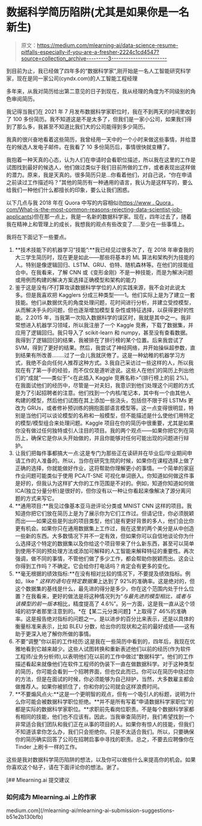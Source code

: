 # 数据科学简历陷阱(尤其是如果你是一名新生)

> 原文：<https://medium.com/mlearning-ai/data-science-resume-pitfalls-especially-if-you-are-a-fresher-2224c1cd4547?source=collection_archive---------3----------------------->

到目前为止，我已经做了四年多的“数据科学家”,刚开始是一名人工智能研究科学家，现在是同一家公司(cyndx.com)的人工智能工程经理

多年来，从我对简历给出第二意见的日子到现在，我从经理的角度为不同级别的角色审阅简历。

我记得当我们在 2021 年 7 月发布数据科学家职位时，我在不到两天的时间里收到了 100 多份简历。我不知道这是不是太多了，但我们是一家小公司，如果我们得到了那么多，我甚至不知道比我们大的公司能得到多少简历。

我真的很兴奋地看着这些简历，我曾经用一天中的一个小时来做这些事情，并给潜在的候选人发电子邮件。在我看了 10 多份简历后，事情很快就变糟了。

我抱着一种天真的心态，认为人们在申请时会看职位描述，所以我在这里的工作是试图找到最好的候选人，他们做过类似于我们目前所做的工作，或者表现出这样做的潜力。原来，我是天真的。很多简历只是…你看着他们，对自己说，“你在申请之前读过工作描述吗？”其他的简历有一种通用的语言，我认为是这样写的，要么给我们一种他们什么都擅长的印象，要么让我们困惑。

以下几点与我 2018 年在 Quora 中写的内容相似([https://www . Quora . com/What-is-the-most-common-reasons-rejecting-data-scientist-job-applicants](https://www.quora.com/What-are-the-most-common-reasons-for-rejecting-data-scientist-job-applicants))但在那一点上，我是一名新的数据科学家。现在，四年过去了，随着我在精神上和管理上的成长，我想我的观点有些改变了…..至少在一些事情上。

我将在下面记下一些要点。

1.  **技术技能下的机器学习“技能”:**我已经见过很多次了，在 2018 年审查我的大三学生简历时，现在更是如此——那些将基本的 ML 算法和架构列为技能的人。特别是像逻辑回归、LSTM、GRU、伯特、随机森林等。在他们的技能组合中。在我看来，了解 CNN 或《变形金刚》不是一种技能，而是为解决问题或用例而构建的解决方案选择正确模型和架构的能力
2.  鉴于这是没有/不打算攻读数据科学学位的人的实践来源，我不会对此说太多。但是我喜欢把 Kagglers 分成三种类型——1。他们实际上是为了建立一套技能。他们从数据优先的角度处理问题，花时间进行分析，并建立受控模型，从而解决手头的问题，但也逐渐增加模型复杂性或特征选择，以获得更好的性能。2.2015 年，当我第一次陷入数据科学的误区时，我就是其中之一。我非常想进入机器学习领域，所以我注册了一个 Kaggle 竞赛，下载了数据集，并应用了逻辑回归。我只导入了 scikit-learn 和 numpy，甚至没有查看数据。我得到了逻辑回归的结果，我被排在了排行榜的某个位置。后来我尝试了 SVM，得到了更好的结果。然后，我尝试了神经网络，并开始操纵超参数，直到结果有所改善……..过了一会儿我就厌倦了。这是一种幼稚的机器学习方式，我绝不会向任何人推荐这种方式。3.我自己采访过一些这样的人，所以我现在有了第一手的经验，而不仅仅是道听途说。这些人在他们的简历上列出他们的“成就”——类似于“<在此插入 Kaggle 竞赛名称>”(排行榜上的前 2%)。在我面试他们的经历中，尽管是一对夫妇，我意识到他们处理这个问题的方式是为了引起招聘者的注意。他们找到一个内核/笔记本，其中有一个由其他人构建的模型，然后他们试图在其上添加一些浇头，包括但不限于将 LSTMs 更改为 GRUs，或者修补预训练的拥抱面部语言模型等。这一点变得很明显，特别是当他们可以谈论模型的名称和一般模型，但不能描述是什么使他们用特定的模型/模型组合来处理问题。Kaggle 项目在你的简历中很重要，尤其是如果你没有做过任何独特或引人注目的项目。我的两个观点——如果你把它列在简历上，确保它是你从头开始做的，并且你能够对任何可能出现的问题进行辩护。
3.  让我们把每件事都搞大一点:这是专门为那些正在读研并在毕业后/毕业期间申请工作的人准备的。所以，当你在研究生院的时候，如果你在课程选择上做了正确的选择，你就能做好作业，这将帮助你理解更小的事情。一个简单的家庭作业问题可能类似于使用 PCA/T-SNE 可视化单词嵌入。你知道如何做这件事是好的，但我认为这样扩大你的工作范围是不对的。例如，知道你知道如何做 ICA(独立分量分析)是很好的，但你没有以一种让你看起来像解决了源分离问题的方式来写它。
4.  **通用项目:**我见过像基本亚马逊评论分类或 MNIST CNN 这样的项目。我知道你把它们放在简历上是为了展示你为它们工作过。但请记住，你必须脱颖而出——如果这些是列出的项目类型，他们是有更好背景的多人，他们会比你更有机会。如果你只在通用数据集上工作过，我在这里的两个美分是从中创造一些新的东西。大多数情况下并不一定有效，但如果你可以自信地谈论你为什么选择这个特定的数据集以及你给这个项目带来了什么新东西，甚至可以简单到使用不同的预处理方法或添加可解释的人工智能来解释特征的重要性。再次强调，做不同的事情，不管他们做了多少工作，都会帮助你脱颖而出。这会让你得到工作吗？不确定。它会给你打电话吗？肯定会有更多的变化。
5.  **毫无根据的绩效指标:**在没有相对比较的情况下，不要提及绩效指标。例如，like " *这样的语句在特定数据集*上达到了 92%的准确率。这是绝对的，但这个数据集的基线是什么，最先进的得分是多少，你在这个范围内处于什么位置？在我看来，更好的做法是将这种情况列为“*与最先进的模型相比，或者与该模型的前一版本*相比，精度提高了 4.6%”。另一方面，这是我一直从这个领域的初学者那里注意到的。*在【某二元分类问题】*上取得了 46%的准确率。这是报告绝对指标的问题之一。是以进步的百分比来表示，还是以具体的衡量标准来表示，比如 BLEU 分数，给出你的现状和之前的最好成绩——这有助于更深入地了解你所做的事情。
6.  不要“调整”你以前的工作经历:这是我在一些简历中看到的，四年后，我现在优雅地看到它越来越少。这些人试图转换和重新表述他们以前的经历(作为软件工程师/业务分析师),以表明他们在以前的工作中做过“数据科学”。他们的工作描述看起来就像他们在软件工程师的伪装下一直在做数据科学。对于这种类型的简历，你可能会看到一个招聘界面，但也仅此而已。你可以在简历中绕过你的方法，但是在面试的时候，你必须能够为自己辩护，当然，大多数雇主都会做推荐人。如果你被抓住了，你和你的公司就会这样浪费时间。
7.  **不要煽风点火:**这是一个更明智的观点，但有一个吸引人的标题，说明为什么你可能会被数据科学职位拒绝。**并不是所有写着“申请数据科学家职位”的都是实际的数据科学家职位。**求职前先看岗位职责。不是每个数据科学家都有相同的技能，他们也不应该有。因此，当我审查简历时，我们希望找到一个非常适合我们团队和我们正在从事的项目的人。如果你有惊人的技能，但我们不知道该拿你怎么办，我们只会拒绝你。只是不太适合我们。所以，只要确保你的简历确实回答了公司在招聘启事中寻找的职责。总之，不要去应聘像你在 Tinder 上刷卡一样的工作。

这些是我对数据科学简历陷阱的想法，以及你可以做些什么来提高你的机会。如果你喜欢这个帖子，请在下面评论你的想法。谢了。

[](/mlearning-ai/mlearning-ai-submission-suggestions-b51e2b130bfb) [## Mlearning.ai 提交建议

### 如何成为 Mlearning.ai 上的作家

medium.com](/mlearning-ai/mlearning-ai-submission-suggestions-b51e2b130bfb)